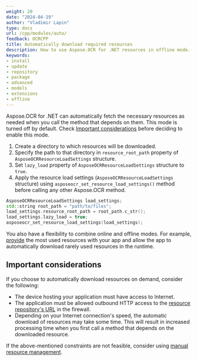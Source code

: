 ```yaml
---
weight: 20
date: "2024-04-19"
author: "Vladimir Lapin"
type: docs
url: /cpp/modules/auto/
feedback: OCRCPP
title: Automatically download required resources
description: How to use Aspose.OCR for .NET resources in offline mode.
keywords:
- install
- update
- repository
- package
- advanced
- models
- extensions
- offline
---
```


Aspose.OCR for .NET can automatically fetch the necessary resources as needed when you call the method that depends on them. This mode is turned off by default. Check [Important considerations](#important-considerations) before deciding to enable this mode.

1. Create a directory to which resources will be downloaded.
2. Specify the path to that directory in `resource_root_path` property of `AsposeOCRResourceLoadSettings` structure.
3. Set `lazy_load` property of `AsposeOCRResourceLoadSettings` structure to `true`.
4. Apply the resource load settings (`AsposeOCRResourceLoadSettings` structure) using `asposeocr_set_resource_load_settings()` method before calling any other Aspose.OCR method.

```cpp
AsposeOCRResourceLoadSettings load_settings;
std::string root_path = "path/to/files";
load_settings.resource_root_path = root_path.c_str();
load_settings.lazy_load = true;
asposeocr_set_resource_load_settings(load_settings);
```

You also have a flexibility to combine online and offline modes. For example, [provide](/ocr/cpp/modules/management/) the most used resources with your app and allow the app to automatically download rarely used resources in the runtime.

## Important considerations

If you choose to automatically download resources on demand, consider the following:

- The device hosting your application must have access to Internet.
- The application must be allowed outbound HTTP access to the [resource repository's URL](https://github.com/aspose-ocr/resources) in the firewall.
- Depending on your Internet connection's speed, the automatic download of resources may take some time. This will result in increased processing time when you first call a method that depends on the downloaded resource.

If the above-mentioned constraints are not feasible, consider using [manual resource management](/ocr/cpp/modules/management/).
